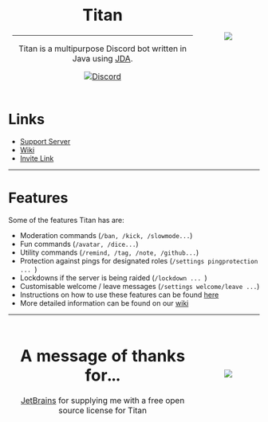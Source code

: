 <table>
<thead>
  <tr>
    <td align="center" width="75%">
            
# Titan
---
Titan is a multipurpose Discord bot written in Java using [JDA](https://github.com/DV8FromTheWorld/JDA).
      
[![Discord](https://img.shields.io/discord/881930212391157793?color=%23DC1403&label=Discord&logoColor=%23000000&style=for-the-badge)](https://discord.gg/4ueXW4fwrR)
    </td>
    <td align="center" width="25%">
      <img src="https://i.anutley.me/static/TitanLogo.png"></img>
    </td>
  </tr>
</thead>
</table>

# Links

* [Support Server](https://discord.gg/4ueXW4fwrR)
* [Wiki](https://titan.anutley.me)
* [Invite Link ](https://discord.com/api/oauth2/authorize?client_id=853225073023909918&permissions=261993005047&scope=bot%20applications.commands)

---
# Features

Some of the features Titan has are:

* Moderation commands   (`/ban, /kick, /slowmode...`)
* Fun commands  (`/avatar, /dice...`)
* Utility commands  (`/remind, /tag, /note, /github...`)
* Protection against pings for designated roles   (`/settings pingprotection ... `)
* Lockdowns if the server is being raided   (`/lockdown ... `)
* Customisable welcome / leave messages   (`/settings welcome/leave ...`)
* Instructions on how to use these features can be found [here](https://titan.anutley.me/setup/)
* More detailed information can be found on our [wiki](https://titan.anutley.me)

---

<table>
<thead>
  <tr>
    <td align="center" width="75%">
      
# A message of thanks for...
      
[JetBrains](https://jb.gg/OpenSource) for supplying me with a free open source license for Titan
    </td>
    <td align="center" width="25%">
      <img src="https://resources.jetbrains.com/storage/products/company/brand/logos/jb_beam.png"></img>
    </td>
  </tr>
</thead>
</table>


